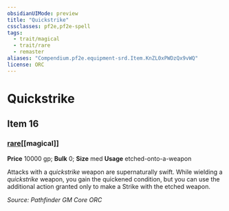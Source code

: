 ```yaml
---
obsidianUIMode: preview
title: "Quickstrike"
cssclasses: pf2e,pf2e-spell
tags:
  - trait/magical
  - trait/rare
  - remaster
aliases: "Compendium.pf2e.equipment-srd.Item.KnZL0xPWDzQx9vWQ"
license: ORC
---
```

# Quickstrike
## Item 16
### [rare](rare "Rare Rarity Trait")[[magical]]


**Price** 10000 gp; 
**Bulk** 0; **Size** med
**Usage** etched-onto-a-weapon

Attacks with a _quickstrike_ weapon are supernaturally swift. While wielding a _quickstrike_ weapon, you gain the quickened condition, but you can use the additional action granted only to make a Strike with the etched weapon.

*Source: Pathfinder GM Core*
*ORC*